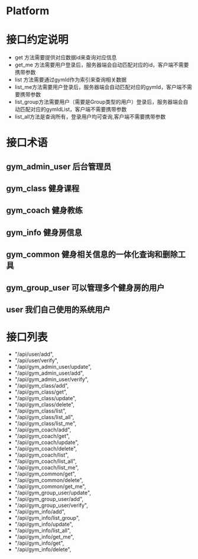 # Platform
# 接口约定说明
- get 方法需要提供对应数据id来查询对应信息
- get_me 方法需要用户登录后，服务器端会自动匹配对应的id，客户端不需要携带参数
- list 方法需要通过gymId作为索引来查询相关数据
- list_me方法需要用户登录后，服务器端会自动匹配对应的gymId，客户端不需要携带参数
- list_group方法需要用户（需要是Group类型的用户）登录后，服务器端会自动匹配对应的gymIdList，客户端不需要携带参数
- list_all方法是查询所有，登录用户均可查询,客户端不需要携带参数
# 接口术语
## gym_admin_user 后台管理员
## gym_class 健身课程
## gym_coach 健身教练
## gym_info 健身房信息
## gym_common 健身相关信息的一体化查询和删除工具
## gym_group_user 可以管理多个健身房的用户
## user 我们自己使用的系统用户

# 接口列表
- "/api/user/add",
- "/api/user/verify",
- "/api/gym_admin_user/update",
- "/api/gym_admin_user/add",
- "/api/gym_admin_user/verify",
- "/api/gym_class/add",
- "/api/gym_class/get",
- "/api/gym_class/update",
- "/api/gym_class/delete",
- "/api/gym_class/list",
- "/api/gym_class/list_all",
- "/api/gym_class/list_me",
- "/api/gym_coach/add",
- "/api/gym_coach/get",
- "/api/gym_coach/update",
- "/api/gym_coach/delete",
- "/api/gym_coach/list",
- "/api/gym_coach/list_all",
- "/api/gym_coach/list_me",
- "/api/gym_common/get",
- "/api/gym_common/delete",
- "/api/gym_common/get_me",
- "/api/gym_group_user/update",
- "/api/gym_group_user/add",
- "/api/gym_group_user/verify",
- "/api/gym_info/add",
- "/api/gym_info/list_group",
- "/api/gym_info/update",
- "/api/gym_info/list_all",
- "/api/gym_info/get_me",
- "/api/gym_info/get",
- "/api/gym_info/delete",